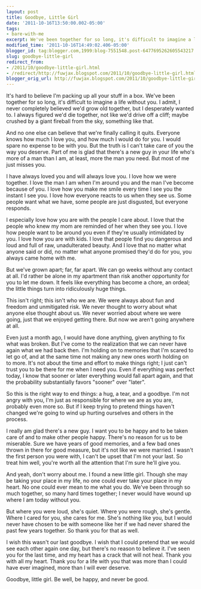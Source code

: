 ```yaml
---
layout: post
title: Goodbye, Little Girl
date: '2011-10-16T13:50:00.002-05:00'
tags: 
- bare-with-me
excerpt: We've been together for so long, it's difficult to imagine a life without you.
modified_time: '2011-10-16T14:49:02.406-05:00'
blogger_id: tag:blogger.com,1999:blog-7551548.post-6477695262605543217
slug: goodbye-little-girl
redirect_from: 
- /2011/10/goodbye-little-girl.html
- /redirect/http://fuwjax.blogspot.com/2011/10/goodbye-little-girl.html
blogger_orig_url: http://fuwjax.blogspot.com/2011/10/goodbye-little-girl.html
---
```


It's hard to believe I'm packing up all your stuff in a box. We've been together for so long, it's difficult to imagine a life without you. I admit, I never completely believed we'd grow old together, but I desperately wanted to. I always figured we'd die together, not like we'd drive off a cliff; maybe crushed by a giant fireball from the sky, something like that.

And no one else can believe that we're finally calling it quits. Everyone knows how much I love you, and how much I would do for you. I would spare no expense to be with you. But the truth is I can't take care of you the way you deserve. Part of me is glad that there's a new guy in your life who's more of a man than I am, at least, more the man you need. But most of me just misses you.

I have always loved you and will always love you. I love how we were together. I love the man I am when I'm around you and the man I've become because of you. I love how you make me smile every time I see you the instant I see you. I love how everyone reacts to us when they see us. Some people want what we have, some people are just disgusted, but everyone responds.

I especially love how you are with the people I care about. I love that the people who knew my mom are reminded of her when they see you. I love how people want to be around you even if they're usually intimidated by you. I love how you are with kids. I love that people find you dangerous and loud and full of raw, unadulterated beauty. And I love that no matter what anyone said or did, no matter what anyone promised they'd do for you, you always came home with me.

But we've grown apart; far, far apart. We can go weeks without any contact at all. I'd rather be alone in my apartment than risk another opportunity for you to let me down. It feels like everything has become a chore, an ordeal; the little things turn into ridiculously huge things. 

This isn't right; this isn't who we are. We were always about fun and freedom and unmitigated risk. We never thought to worry about what anyone else thought about us. We never worried about where we were going, just that we enjoyed getting there. But now we aren't going anywhere at all.

Even just a month ago, I would have done anything, given anything to fix what was broken. But I've come to the realization that we can never have again what we had back then. I'm holding on to memories that I'm scared to let go of, and at the same time not making any new ones worth holding on to more. It's not about the time and effort to make things right; I just can't trust you to be there for me when I need you. Even if everything was perfect today, I know that sooner or later everything would fall apart again, and that the probability substantially favors "sooner" over "later".

So this is the right way to end things: a hug, a tear, and a goodbye. I'm not angry with you, I'm just as responsible for where we are as you are, probably even more so. But if I keep trying to pretend things haven't changed we're going to wind up hurting ourselves and others in the process.

I really am glad there's a new guy. I want you to be happy and to be taken care of and to make other people happy. There's no reason for us to be miserable. Sure we have years of good memories, and a few bad ones thrown in there for good measure, but it's not like we were married. I wasn't the first person you were with, I can't be upset that I'm not your last. So treat him well, you're worth all the attention that I'm sure he'll give you.

And yeah, don't worry about me. I found a new little girl. Though she may be taking your place in my life, no one could ever take your place in my heart. No one could ever mean to me what you do. We've been through so much together, so many hard times together; I never would have wound up where I am today without you.

But where you were loud, she's quiet. Where you were rough, she's gentle. Where I cared for you, she cares for me. She's nothing like you, but I would never have chosen to be with someone like her if we had never shared the past few years together. So thank you for that as well.

I wish this wasn't our last goodbye. I wish that I could pretend that we would see each other again one day, but there's no reason to believe it. I've seen you for the last time, and my heart has a crack that will not heal. Thank you with all my heart. Thank you for a life with you that was more than I could have ever imagined, more than I will ever deserve.

Goodbye, little girl. Be well, be happy, and never be good.